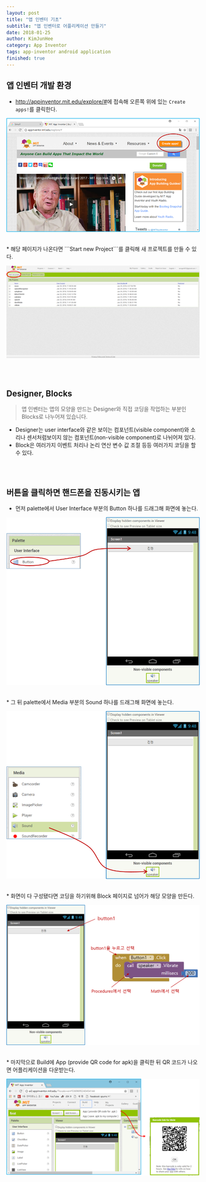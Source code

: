 ```yaml
---
layout: post
title: "앱 인벤터 기초"
subtitle: "앱 인벤터로 어플리케이션 만들기"
date: 2018-01-25
author: KimJunHee
category: App Inventor
tags: app-inventor android application
finished: true
---
```


## 앱 인벤터 개발 환경

* <http://appinventor.mit.edu/explore/#>에 접속해 오른쪽 위에 있는 ```Create apps!```를 클릭한다.

![App-Inventor](/assets/images/appInventor/1/appInventor_start.png "App Inventor start")

<br/>
* 해당 페이지가 나온다면 ```Start new Project```를 클릭해 새 프로젝트를 만들 수 있다.

![App-Inventor](/assets/images/appInventor/1/appInventor_site.png "New Project")


<br/><br/>
## Designer, Blocks

> 앱 인벤터는 앱의 모양을 만드는 Designer와 직접 코딩을 작업하는 부분인 Blocks로 나누어져 있습니다.

* Designer는 user interface와 같은 보이는 컴포넌트(visible component)와 소리나 센서처럼보이지 않는 컴포넌트(non-visible component)로 나뉘어져 있다.
* Block은 여러가지 이벤트 처리나 논리 연산 변수 값 조절 등등 여러가지 코딩을 할 수 있다.


<br/><br/>
## 버튼을 클릭하면 핸드폰을 진동시키는 앱

* 먼저 palette에서 User Interface 부분의 Button 하나를 드래그해 화면에 놓는다.

![App-Inventor](/assets/images/appInventor/1/appInventor_make_btn.png "Make Button")

<br/>
* 그 뒤 palette에서 Media 부분의 Sound 하나를 드래그해 화면에 놓는다.

![App-Inventor](/assets/images/appInventor/1/appInventor_make_vibrate.png "Make Vibrate")

<br/>
* 화면이 다 구성됐다면 코딩을 하기위해 Block 페이지로 넘어가 해당 모양을 만든다.

![App-Inventor](/assets/images/appInventor/1/appInventor_block.png "Block")

<br/>
* 마지막으로 Build에 App (provide QR code for apk)을 클릭한 뒤 QR 코드가 나오면 어플리케이션을 다운받는다.

![App-Inventor](/assets/images/appInventor/1/appInventor_build.png "Build")
